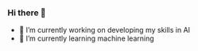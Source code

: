 ### Hi there 👋

- 🔭 I’m currently working on developing my skills in AI
- 🌱 I’m currently learning machine learning 

